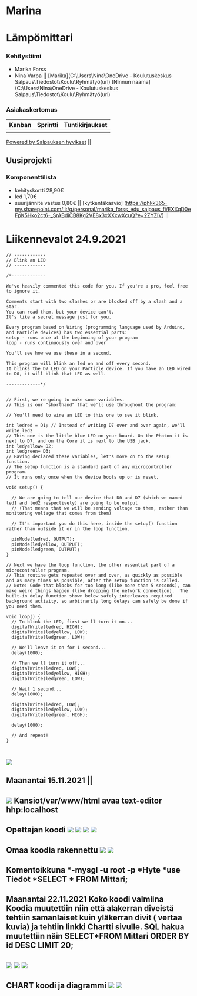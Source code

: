 # Marina
# Lämpömittari
### Kehitystiimi
  * Marika Forss
  * Nina Varpa
  ||
  [Marika](C:\Users\Nina\OneDrive - Koulutuskeskus Salpaus\Tiedostot\Koulu\Ryhmätyö(url)
  [Ninnun naama](C:\Users\Nina\OneDrive - Koulutuskeskus Salpaus\Tiedostot\Koulu\Ryhmätyö(url)
  ### Asiakaskertomus
  Kanban    | Sprintti   | Tuntikirjaukset
  --------- | ---------- | ----------------
  ||
  
  [Powered by Salpauksen hyvikset](https://www.salpaus.fi)
  ||
  ## Uusiprojekti
  ### Komponenttilista
  * kehityskortti 28,90€
  * led 1,70€
  * suurijännite vastus 0,80€
  ||
  [kytkentäkaavio] (https://phkk365-my.sharepoint.com/:i:/g/personal/marika_forss_edu_salpaus_fi/EXXqD0eFpK5Hko2ct6-_SrABdiCB8Kg2VE8x3xXXxwXcuQ?e=2ZYZIV)
  ||
  # Liikennevalot 24.9.2021
```
// ------------
// Blink an LED
// ------------

/*-------------

We've heavily commented this code for you. If you're a pro, feel free to ignore it.

Comments start with two slashes or are blocked off by a slash and a star.
You can read them, but your device can't.
It's like a secret message just for you.

Every program based on Wiring (programming language used by Arduino, and Particle devices) has two essential parts:
setup - runs once at the beginning of your program
loop - runs continuously over and over

You'll see how we use these in a second. 

This program will blink an led on and off every second.
It blinks the D7 LED on your Particle device. If you have an LED wired to D0, it will blink that LED as well.

-------------*/


// First, we're going to make some variables.
// This is our "shorthand" that we'll use throughout the program:

// You'll need to wire an LED to this one to see it blink.

int ledred = D1; // Instead of writing D7 over and over again, we'll write led2
// This one is the little blue LED on your board. On the Photon it is next to D7, and on the Core it is next to the USB jack.
int ledyellow= D2;
int ledgreen= D3;
// Having declared these variables, let's move on to the setup function.
// The setup function is a standard part of any microcontroller program.
// It runs only once when the device boots up or is reset.

void setup() {

  // We are going to tell our device that D0 and D7 (which we named led1 and led2 respectively) are going to be output
  // (That means that we will be sending voltage to them, rather than monitoring voltage that comes from them)

  // It's important you do this here, inside the setup() function rather than outside it or in the loop function.

  pinMode(ledred, OUTPUT);
  pinMode(ledyellow, OUTPUT);
  pinMode(ledgreen, OUTPUT);
}

// Next we have the loop function, the other essential part of a microcontroller program.
// This routine gets repeated over and over, as quickly as possible and as many times as possible, after the setup function is called.
// Note: Code that blocks for too long (like more than 5 seconds), can make weird things happen (like dropping the network connection).  The built-in delay function shown below safely interleaves required background activity, so arbitrarily long delays can safely be done if you need them.

void loop() {
  // To blink the LED, first we'll turn it on...
  digitalWrite(ledred, HIGH);
  digitalWrite(ledyellow, LOW);
  digitalWrite(ledgreen, LOW);

  // We'll leave it on for 1 second...
  delay(1000);

  // Then we'll turn it off...
  digitalWrite(ledred, LOW);
  digitalWrite(ledyellow, HIGH);
  digitalWrite(ledgreen, LOW);

  // Wait 1 second...
  delay(1000);
  
  digitalWrite(ledred, LOW);
  digitalWrite(ledyellow, LOW);
  digitalWrite(ledgreen, HIGH);
  
  delay(1000);

  // And repeat!
}


```
![](IMG_20210924_133851.jpg)
---

Maanantai 15.11.2021
||
---
![](Mariadbkaaviokuva.jpg)
Kansiot/var/www/html
avaa text-editor
hhp:localhost
----
Opettajan koodi
![](ohjekoodi.jpg)
![](ohjekoodi1.jpg)
![](ohjekoodi2.jpg)
![](IMG_20211108_104408.jpg)
----
Omaa koodia rakennettu
![](IMG_20211101_133141.jpg)
![](IMG_20211115_133759.jpg)
---
 Komentoikkuna
*-mysgl -u root -p
*Hyte
*use Tiedot
*SELECT * FROM Mittari;
---
 Maanantai 22.11.2021
 Koko koodi valmiina
  Koodia muutettiin niin että alakerran diveistä tehtiin samanlaiset kuin yläkerran divit ( vertaa kuvia) ja tehtiin linkki Chartti sivulle. 
  SQL hakua muutettiin näin SELECT*FROM Mittari ORDER BY id DESC LIMIT 20;
  ---
![](IMG_20211122_131429.jpg)
![](IMG_20211122_140103.jpg)
![](IMG_20211122_140206.jpg)
---
CHART koodi ja diagrammi
![](IMG_20211122_140114.jpg)
![](IMG_20211122_140133.jpg)
---
